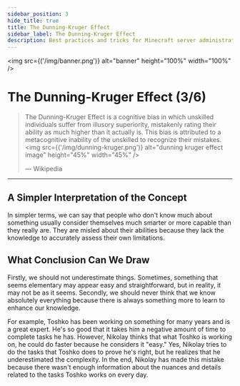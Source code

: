 ```yaml
---
sidebar_position: 3
hide_title: true
title: The Dunning-Kruger Effect
sidebar_label: The Dunning-Kruger Effect
description: Best practices and tricks for Minecraft server administration - The Dunning-Kruger Effect
---
```


<img src={('/img/banner.png')} alt="banner" height="100%" width="100%" />

<div class="text--center">
<h1>The Dunning-Kruger Effect (3/6)</h1>
</div>

> The Dunning-Kruger Effect is a cognitive bias in which unskilled individuals suffer from illusory superiority,
> mistakenly rating their ability as much higher than it actually is. This bias is attributed to a metacognitive
> inability of the unskilled to recognize their mistakes.
> <img src={('/img/dunning-kruger.png')} alt="dunning kruger effect image" height="45%" width="45%" />
>
> — Wikipedia

---

## A Simpler Interpretation of the Concept
In simpler terms, we can say that people who don't know much about something usually consider themselves much smarter or more capable than they really are. They are misled about their abilities because they lack the knowledge to accurately assess their own limitations.

## What Conclusion Can We Draw
Firstly, we should not underestimate things. Sometimes, something that seems elementary may appear easy and straightforward, but in reality, it may not be as it seems. Secondly, we should never think that we know absolutely everything because there is always something more to learn to enhance our knowledge.

For example, Toshko has been working on something for many years and is a great expert. He's so good that it takes him a negative amount of time to complete tasks he has. However, Nikolay thinks that what Toshko is working on, he could do faster because he considers it "easy." Yes, Nikolay tries to do the tasks that Toshko does to prove he's right, but he realizes that he underestimated the complexity. In the end, Nikolay has made this mistake because there wasn't enough information about the nuances and details related to the tasks Toshko works on every day.